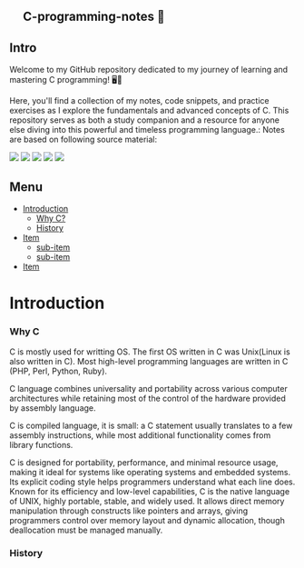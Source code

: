 <div id="user-content-toc"><ul><summary list-style-type: none;>

## C-programming-notes 📓

</ul></summary>
</div>

## Intro

Welcome to my GitHub repository dedicated to my journey of learning and mastering C programming! 🖥️🚀

Here, you'll find a collection of my notes, code snippets, and practice exercises as I explore the fundamentals and advanced concepts of C. This repository serves as both a study companion and a resource for anyone else diving into this powerful and timeless programming language.: 
Notes are based on following source material:

<div>
<img src='https://img.shields.io/badge/C Programming-%2300599C.svg?style=for-the-badge&logo=logoColor=white'/>
<img src='https://img.shields.io/badge/ChatGPT-74aa9c?style=for-the-badge&logo=openai&logoColor=white' />
<img src='https://img.shields.io/static/v1?style=for-the-badge&message=Wikipedia&color=000000&logo=Wikipedia&logoColor=FFFFFF&label=' />
<img src='https://img.shields.io/static/v1?style=for-the-badge&message=W3Schools&color=04AA6D&logo=W3Schools&logoColor=FFFFFF&label=' />
<img src='https://img.shields.io/static/v1?style=for-the-badge&message=YouTube&color=FF0000&logo=YouTube&logoColor=FFFFFF&label=' />
</div>

## Menu

* [Introduction](#introduction)
  - [Why C?](#why-c)
  - [History](#history)
* [Item](#item)
  - [sub-item](#sub-item)
  - [sub-item](#sub-item)
* [Item](#item)


# Introduction

### Why C

C is mostly used for writting OS. The first OS written in C was Unix(Linux is also written in C). Most high-level programming languages are written in C (PHP, Perl, Python, Ruby).

C language combines universality and portability across various computer architectures while retaining most of the control of the hardware provided by assembly language.

C is compiled language, it is small: a C statement usually translates to a few assembly instructions, while most additional functionality comes from library functions.

C is designed for portability, performance, and minimal resource usage, making it ideal for systems like operating systems and embedded systems. Its explicit coding style helps programmers understand what each line does. Known for its efficiency and low-level capabilities, C is the native language of UNIX, highly portable, stable, and widely used. It allows direct memory manipulation through constructs like pointers and arrays, giving programmers control over memory layout and dynamic allocation, though deallocation must be managed manually.

### History
